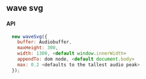 wave svg
----------------


#### API

```js
  new waveSvg({
    buffer: Audiobuffer,
    maxHeight: 300,
    width: 1300, <default window.innerWidth>
    appendTo: dom node, <default document.body>
    max: 0.2 <defaults to the tallest audio peak>
  });
```
